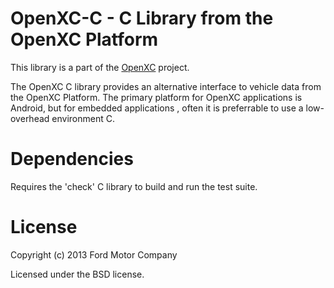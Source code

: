 OpenXC-C - C Library from the OpenXC Platform
===============================================

This library is a part of the [OpenXC][] project.

The OpenXC C library provides an alternative interface to vehicle data from the
OpenXC Platform. The primary platform for OpenXC applications is Android, but
for embedded applications , often it is preferrable to use a low-overhead
environment C.

Dependencies
============

Requires the 'check' C library to build and run the test suite.

License
=======

Copyright (c) 2013 Ford Motor Company

Licensed under the BSD license.

[OpenXC]: http://openxcplatform.com
